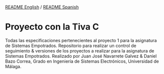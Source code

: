 [README English](https://github.com/danibcor/Proyecto1_TivaC/blob/main/README.md) / [README Spanish](https://github.com/danibcor/Proyecto1_TivaC/blob/main/README_SP.md)
# Proyecto con la Tiva C
Todas las especificaciones pertenecientes al proyecto 1 para la asignatura de Sistemas Empotrados.
Repositorio para realizar un control de seguimiento & versiones de los proyectos a realizar para la asignatura de Sistemas Empotrados.
Realizado por Juan José Navarrete Galvez & Daniel Bazo Correa, Grado en Ingeniería de Sistemas Electrónicos, Universidad de Málaga.
